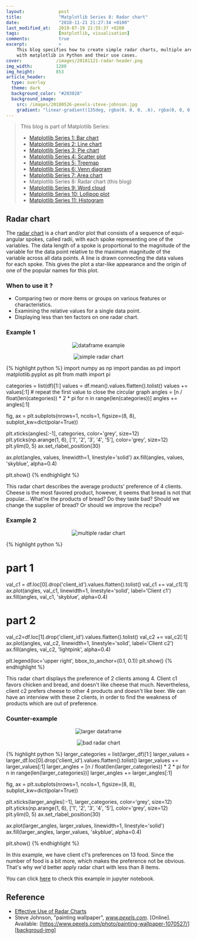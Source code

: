 ```yaml
---
layout:             post
title:              "Matplotlib Series 8: Radar chart"
date:               "2018-11-21 21:27:34 +0100"
last_modified_at:   2019-07-19 21:55:37 +0200
tags:               [matplotlib, visualisation]
comments:           true
excerpt:            >
    This blog specifies how to create simple radar charts, multiple area charts
    with matplotlib in Python and their use cases.
cover:             /images/20181121-radar-header.png
img_width:         1280
img_height:        853
article_header:
  type: overlay
  theme: dark
  background_color: "#203028"
  background_image:
    src: /images/20180526-pexels-steve-johnson.jpg
    gradient: "linear-gradient(135deg, rgba(0, 0, 0, .6), rgba(0, 0, 0, .4))"
---
```


> This blog is part of Matplotlib Series:
> * [Matplotlib Series 1: Bar chart][series1]
> * [Matplotlib Series 2: Line chart][series2]
> * [Matplotlib Series 3: Pie chart][series3]
> * [Matplotlib Series 4: Scatter plot][series4]
> * [Matplotlib Series 5: Treemap][series5]
> * [Matplotlib Series 6: Venn diagram][series6]
> * [Matplotlib Series 7: Area chart][series7]
> * Matplotlib Series 8: Radar chart (this blog)
> * [Matplotlib Series 9: Word cloud][series9]
> * [Matplotlib Series 10: Lollipop plot][series10]
> * [Matplotlib Series 11: Histogram][series11]

## Radar chart
The [radar chart][radar chart] is a chart and/or plot that consists of a
sequence of equi-angular spokes, called radii, with each spoke representing one
of the variables. The data length of a spoke is proportional to the magnitude
of the variable for the data point relative to the maximum magnitude of the
variable across all data points. A line is drawn connecting the data values for
each spoke. This gives the plot a star-like appearance and the origin of one of
the popular names for this plot.

### When to use it ?
- Comparing two or more items or groups on various features or characteristics.
- Examining the relative values for a single data point.
- Displaying less than ten factors on one radar chart.

### Example 1
<p align="center">
  <img alt="dataframe example"
  src="{{ site.baseurl }}/images/20181121-df.png"/>
</p>

<p align="center">
  <img alt="simple radar chart"
  src="{{ site.baseurl }}/images/20181121-radar-chart.png"/>
</p>

{% highlight python %}
import numpy as np
import pandas as pd
import matplotlib.pyplot as plt
from math import pi

categories = list(df)[1:]
values = df.mean().values.flatten().tolist()
values += values[:1] # repeat the first value to close the circular graph
angles = [n / float(len(categories)) * 2 * pi for n in range(len(categories))]
angles += angles[:1]

fig, ax = plt.subplots(nrows=1, ncols=1, figsize=(8, 8),
                       subplot_kw=dict(polar=True))

plt.xticks(angles[:-1], categories, color='grey', size=12)
plt.yticks(np.arange(1, 6), ['1', '2', '3', '4', '5'],
           color='grey', size=12)
plt.ylim(0, 5)
ax.set_rlabel_position(30)
 
ax.plot(angles, values, linewidth=1, linestyle='solid')
ax.fill(angles, values, 'skyblue', alpha=0.4)

plt.show()
{% endhighlight %}

This radar chart describes the average products' preference of 4 clients.
Cheese is the most favored product, however, it seems that bread is not that
popular... What're the products of bread? Do they taste bad? Should we change
the supplier of bread? Or should we improve the recipe?

### Example 2
<p align="center">
  <img alt="multiple radar chart"
  src="{{ site.baseurl }}/images/20181121-multi-radar-chart.png"/>
</p>

{% highlight python %}
# part 1
val_c1 = df.loc[0].drop('client_id').values.flatten().tolist()
val_c1 += val_c1[:1]
ax.plot(angles, val_c1, linewidth=1,
        linestyle='solid', label='Client c1')
ax.fill(angles, val_c1, 'skyblue', alpha=0.4)
 
# part 2
val_c2=df.loc[1].drop('client_id').values.flatten().tolist()
val_c2 += val_c2[:1]
ax.plot(angles, val_c2, linewidth=1,
        linestyle='solid', label='Client c2')
ax.fill(angles, val_c2, 'lightpink', alpha=0.4)
 
plt.legend(loc='upper right', bbox_to_anchor=(0.1, 0.1))
plt.show()
{% endhighlight %}

This radar chart displays the preference of 2 clients among 4. Client c1 favors
chicken and bread, and doesn't like cheese that much. Nevertheless, client c2
prefers cheese to other 4 products and doesn't like beer. We can have an
interview with these 2 clients, in order to find the weakness of products which
are out of preference.

### Counter-example
<p align="center">
  <img alt="larger dataframe"
  src="{{ site.baseurl }}/images/20181121-large-df.png"/>
</p>

<p align="center">
  <img alt="bad radar chart"
  src="{{ site.baseurl }}/images/20181121-bad-radar-chart.png"/>
</p>

{% highlight python %}
larger_categories = list(larger_df)[1:]
larger_values = larger_df.loc[0].drop('client_id').values.flatten().tolist()
larger_values += larger_values[:1]
larger_angles = [n / float(len(larger_categories)) * 2 * pi for n in range(len(larger_categories))]
larger_angles += larger_angles[:1]

fig, ax = plt.subplots(nrows=1, ncols=1, figsize=(8, 8),
                       subplot_kw=dict(polar=True))

plt.xticks(larger_angles[:-1], larger_categories,
           color='grey', size=12)
plt.yticks(np.arange(1, 6), ['1', '2', '3', '4', '5'],
           color='grey', size=12)
plt.ylim(0, 5)
ax.set_rlabel_position(30)
 
ax.plot(larger_angles, larger_values, linewidth=1, linestyle='solid')
ax.fill(larger_angles, larger_values, 'skyblue', alpha=0.4)

plt.show()
{% endhighlight %}

In this example, we have client c1's preferences on 13 food. Since the number
of food is a bit more, which makes the preference not be obvious. That's why
we'd better apply radar chart with less than 8 items.

You can click [here][notebook] to check this example in jupyter notebook.

## Reference
- [Effective Use of Radar Charts][r1]
- Steve Johnson, "painting wallpaper", _www.pexels.com_. [Online]. Available: [https://www.pexels.com/photo/painting-wallpaper-1070527/][backgroud-img]

[radar chart]: https://en.wikipedia.org/wiki/Radar_chart
[notebook]: https://github.com/jingwen-z/python-playground/blob/master/python_for_data_analysis/plotting_and_visualization/radar_chart.ipynb
[r1]: https://msktc.org/lib/docs/KT_Toolkit/Charts_and_Graphs/Charts_and_Graphics_Radar_508c.pdf
[series1]: https://jingwen-z.github.io/data-viz-with-matplotlib-series1-bar-chart/
[series2]: https://jingwen-z.github.io/data-viz-with-matplotlib-series2-line-chart/
[series3]: https://jingwen-z.github.io/data-viz-with-matplotlib-series3-pie-chart/
[series4]: https://jingwen-z.github.io/data-viz-with-matplotlib-series4-scatter-plot/
[series5]: https://jingwen-z.github.io/data-viz-with-matplotlib-series5-treemap/
[series6]: https://jingwen-z.github.io/data-viz-with-matplotlib-series6-venn-diagram/
[series7]: https://jingwen-z.github.io/data-viz-with-matplotlib-series7-area-chart/
[series9]: https://jingwen-z.github.io/data-viz-with-matplotlib-series9-word-cloud/
[series10]: https://jingwen-z.github.io/data-viz-with-matplotlib-series10-lollipop-plot/
[series11]: https://jingwen-z.github.io/data-viz-with-matplotlib-series11-histogram/
[backgroud-img]: https://www.pexels.com/photo/painting-wallpaper-1070527/
